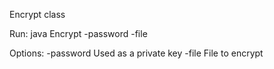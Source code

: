 Encrypt class

Run:
java Encrypt -password <pass> -file <file path>

Options:
    -password           Used as a private key
    -file               File to encrypt